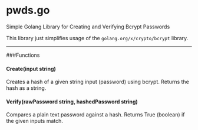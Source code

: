 # pwds.go
Simple Golang Library for Creating and Verifying Bcrypt Passwords

This library just simplifies usage of the `golang.org/x/crypto/bcrypt` library.

---
###Functions

#### Create(input string)
Creates a hash of a given string input (password) using bcrypt.  Returns the hash as a string.

#### Verify(rawPassword string, hashedPassword string)
Compares a plain text password against a hash.  Returns True (boolean) if the given inputs match.

